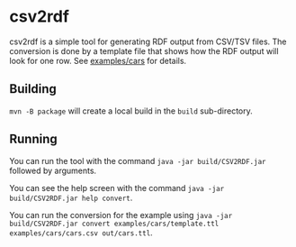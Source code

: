 csv2rdf
=======

csv2rdf is a simple tool for generating RDF output from CSV/TSV files. The conversion is done by a template file
that shows how the RDF output will look for one row. See [examples/cars](examples/cars) for details. 

Building
--------

`mvn -B package` will create a local build in the `build` sub-directory.

Running
-------

You can run the tool with the command `java -jar build/CSV2RDF.jar` followed by arguments.

You can see the help screen with the command `java -jar build/CSV2RDF.jar help convert`.

You can run the conversion for the example using `java -jar build/CSV2RDF.jar convert examples/cars/template.ttl examples/cars/cars.csv out/cars.ttl`. 
